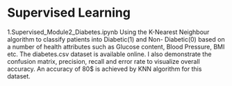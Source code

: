# Supervised Learning
1.Supervised_Module2_Diabetes.ipynb
Using the K-Nearest Neighbour algorithm to classify patients into Diabetic(1) and Non- Diabetic(0) based on a number of health attributes such as Glucose content, Blood Pressure, BMI etc. The diabetes.csv dataset is available online. I also demonstrate the confusion matrix, precision, recall and error rate to visualize overall accuracy. An accuracy of 80$ is achieved by KNN algorithm for this dataset.
